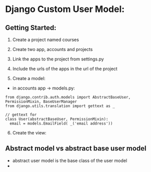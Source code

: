 # Django Custom User Model:

## Getting Started:
1.  Create a project named courses
2.  Create two app, accounts and projects
3.  Link the apps to the project from settings.py
4.  Include the urls of the apps in the url of the project

5.  Create a model:
   * in accounts app -> models.py:
  ```
  from django.contrib.auth.models import AbstractBaseUser, PermissionMixin, BaseUserManager
  from django.utils.translation import gettext as _

// gettext for 
  class User(abstractBaseUser, PermissionMixin):
    email = models.EmailField( _('email address'))
  ```

6. Create the view:
   


##  Abstract model vs abstract base user model
* abstract user model is the base class of the user model
* 
  